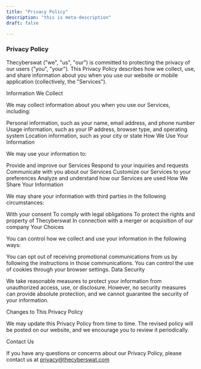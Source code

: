 ```yaml
---
title: "Privacy Policy"
description: "this is meta-description"
draft: false

---
```


### Privacy Policy
Thecyberswat ("we", "us", "our") is committed to protecting the privacy of our users ("you", "your"). This Privacy Policy describes how we collect, use, and share information about you when you use our website or mobile application (collectively, the "Services").

Information We Collect

We may collect information about you when you use our Services, including:

Personal information, such as your name, email address, and phone number
Usage information, such as your IP address, browser type, and operating system
Location information, such as your city or state
How We Use Your Information

We may use your information to:

Provide and improve our Services
Respond to your inquiries and requests
Communicate with you about our Services
Customize our Services to your preferences
Analyze and understand how our Services are used
How We Share Your Information

We may share your information with third parties in the following circumstances:

With your consent
To comply with legal obligations
To protect the rights and property of Thecyberswat
In connection with a merger or acquisition of our company
Your Choices

You can control how we collect and use your information in the following ways:

You can opt out of receiving promotional communications from us by following the instructions in those communications.
You can control the use of cookies through your browser settings.
Data Security

We take reasonable measures to protect your information from unauthorized access, use, or disclosure. However, no security measures can provide absolute protection, and we cannot guarantee the security of your information.

Changes to This Privacy Policy

We may update this Privacy Policy from time to time. The revised policy will be posted on our website, and we encourage you to review it periodically.

Contact Us

If you have any questions or concerns about our Privacy Policy, please contact us at privacy@thecyberswat.com
